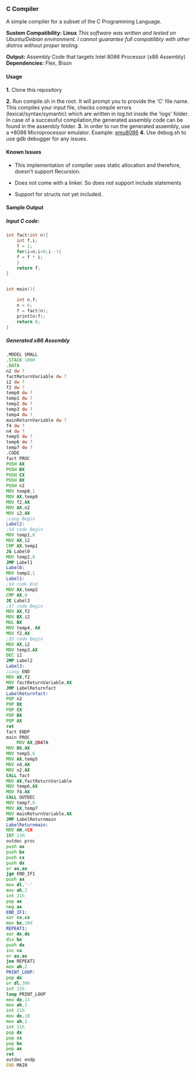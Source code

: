 ### C Compiler

A simple compiler for a subset of the C Programming Language. 

**Sustem Compatibility:** **Linux** 
*This software was written and tested on Ubuntu/Debian environment. I cannot guarantee full compatilibty with other distros without proper testing.*

**Output:** Assembly Code that targets Intel 8086 Processor (x86 Assembly)
**Dependencies:** Flex, Bison


#### Usage
**1.** Clone this repository

**2.** Run compile.sh in the root. It will prompt you to provide the 'C' file name. This compiles your input file, checks compile errors (lexical/syntax/symantic) which are written in log.txt inside the 'logs' folder. In case of a successful compilation,the generated assembly code can be found in the assembly folder.
**3.** In order to run the generated assembly, use a *8086 Microprocessor emulator. Example: [emu8086](https://emu8086-microprocessor-emulator.en.softonic.com/)
**4.** Use debug.sh to use gdb debugger for any issues.



#### Known Issues

- This implementation of compiler uses static allocation and therefore, doesn't support Recursion.

- Does not come with a linker. So does not support include statements

- Support for structs not yet included.

#### Sample Output
##### Input C code:
```c
int fact(int n){
    int f,i;
    f = 1;
    for(i=n;i>0;i--){
    f = f * i;
    }
    return f;
}


int main(){

    int n,f;
    n = 6;
    f = fact(n);
    println(f);
    return 0;
}

```
##### Generated x86 Assembly
```asm
.MODEL SMALL
.STACK 100H
.DATA 
n2 dw ?
factReturnVariable dw ?
i2 dw ?
f2 dw ?
temp0 dw ?
temp1 dw ?
temp2 dw ?
temp3 dw ?
temp4 dw ?
mainReturnVariable dw ?
f4 dw ?
n4 dw ?
temp5 dw ?
temp6 dw ?
temp7 dw ?
.CODE
fact PROC
PUSH AX
PUSH BX 
PUSH CX 
PUSH DX
PUSH n2
MOV temp0,1
MOV AX,temp0
MOV f2,AX
MOV AX,n2
MOV i2,AX
;Loop Begin
Label2:
;$4 code Begin
MOV temp1,0
MOV AX,i2
CMP AX,temp1
JG Label0
MOV temp2,0
JMP Label1
Label0:
MOV temp2,1
Label1:
;$4 code End
MOV AX,temp2
CMP AX,0
JE Label3
;$7 code Begin
MOV AX,f2
MOV BX,i2
MUL BX
MOV temp4, AX
MOV f2,AX
;$5 code Begin
MOV AX,i2
MOV temp3,AX
DEC i2
JMP Label2
Label3:
;Loop END
MOV AX,f2
MOV factReturnVariable,AX
JMP LabelReturnfact
LabelReturnfact:
POP n2
POP DX
POP CX
POP BX
POP AX
ret
fact ENDP
main PROC
    MOV AX,@DATA
MOV DS,AX 
MOV temp5,6
MOV AX,temp5
MOV n4,AX
MOV n2,AX
CALL fact
MOV AX,factReturnVariable
MOV temp6,AX
MOV f4,AX
CALL OUTDEC
MOV temp7,0
MOV AX,temp7
MOV mainReturnVariable,AX
JMP LabelReturnmain
LabelReturnmain:
MOV AH,4CH
INT 21H
outdec proc
push ax
push bx
push cx
push dx
or ax,ax
jge END_IF1
push ax
mov dl,'-'
mov ah,2
int 21h
pop ax
neg ax
END_IF1:
xor cx,cx
mov bx,10d
REPEAT1:
xor dx,dx
div bx
push dx
inc cx
or ax,ax
jne REPEAT1
mov ah,2
PRINT_LOOP:
pop dx
or dl,30h
int 21h
loop PRINT_LOOP
mov dx,13
mov ah,2
int 21h 
mov dx,10
mov ah,2
int 21h
pop dx
pop cx
pop bx
pop ax
ret
outdec endp
END MAIN


```
